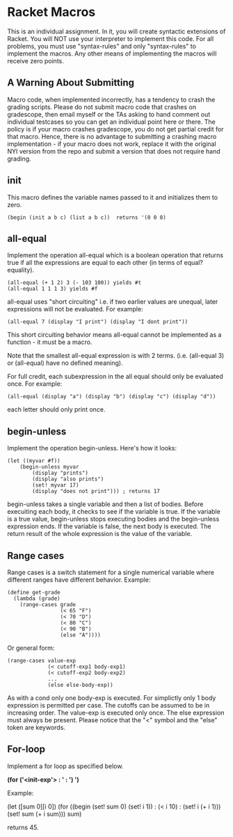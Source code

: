 # Racket Macros

This is an individual assignment. In it, you will create syntactic extensions of Racket. You will NOT use your interpreter to implement this code. For all problems, you must use "syntax-rules" and only "syntax-rules" to implement the macros. Any other means of implementing the macros will receive zero points.

## A Warning About Submitting

Macro code, when implemented incorrectly, has a tendency to crash the grading scripts.  Please do not submit macro code that crashes on gradescope, then email myself or the TAs asking to hand comment out individual testcases so you can get an individual point here or there.  The policy is if your macro crashes gradescope, you do not get partial credit for that macro. Hence, there is no advantage to submitting a crashing macro implementation - if your macro does not work, replace it with the original NYI version from the repo and submit a version that does not require hand grading.

## init

This macro defines the variable names passed to it and initializes them to zero.

    (begin (init a b c) (list a b c))  returns '(0 0 0)

## all-equal

Implement the operation all-equal which is a boolean operation that
returns true if all the expressions are equal to each other (in terms
of equal? equality).

    (all-equal (+ 1 2) 3 (- 103 100)) yields #t
    (all-equal 1 1 1 3) yields #f

all-equal uses "short circuiting" i.e. if two earlier values are
unequal, later expressions will not be evaluated.  For example:

    (all-equal 7 (display "I print") (display "I dont print"))

This short circuiting behavior means all-equal cannot be implemented
as a function - it must be a macro.

Note that the smallest all-equal expression is with 2
terms. (i.e. (all-equal 3) or (all-equal) have no defined meaning).

For full credit, each subexpression in the all equal should only be
evaluated once.  For example:

    (all-equal (display "a") (display "b") (display "c") (display "d"))

each letter should only print once. 

## begin-unless

Implement the operation begin-unless.  Here's how it looks:

    (let ((myvar #f))
        (begin-unless myvar
            (display "prints")
            (display "also prints")
            (set! myvar 17)
            (display "does not print"))) ; returns 17

begin-unless takes a single variable and then a list of bodies.
Before execuiting each body, it checks to see if the variable is true.
If the variable is a true value, begin-unless stops executing bodies
and the begin-unless expression ends.  If the variable is false, the
next body is executed.  The return result of the whole expression is
the value of the variable.


## Range cases

Range cases is a switch statement for a single numerical variable
where different ranges have different behavior.  Example:

    (define get-grade
      (lambda (grade)
        (range-cases grade
                     (< 65 "F")
                     (< 70 "D")
                     (< 80 "C")
                     (< 90 "B")
                     (else "A"))))


Or general form:

    (range-cases value-exp
                 (< cutoff-exp1 body-exp1)
                 (< cutoff-exp2 body-exp2)
                 ...
                 (else else-body-exp))

As with a cond only one body-exp is executed.  For simplictly only 1 body expression is permitted per case. 
The cutoffs can be assumed to be in increasing order. The value-exp is executed only once. The else expression must
always be present. Please notice that the "<" symbol and the "else" token are keywords. 

## For-loop

Implement a for loop as specified below. 

**(for ('<init-exp'> : '<test-exp> : '<update-exps>) '<body>)**

Example:


  (let ([sum 0][i 0])
    (for ((begin (set! sum 0) (set! i 1)) : (< i 10) : (set! i (+ i 1)))
      (set! sum (+ i sum)))
    sum)
    
returns 45.
